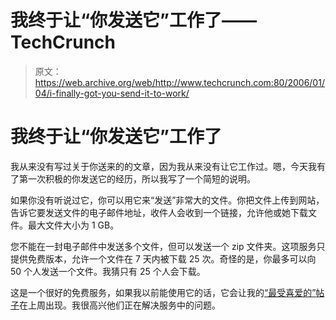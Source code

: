 # 我终于让“你发送它”工作了——TechCrunch

> 原文：<https://web.archive.org/web/http://www.techcrunch.com:80/2006/01/04/i-finally-got-you-send-it-to-work/>

# 我终于让“你发送它”工作了

我从来没有写过关于你送来的的文章，因为我从来没有让它工作过。嗯，今天我有了第一次积极的你发送它的经历，所以我写了一个简短的说明。

如果你没有听说过它，你可以用它来“发送”非常大的文件。你把文件上传到网站，告诉它要发送文件的电子邮件地址，收件人会收到一个链接，允许他或她下载文件。最大文件大小为 1 GB。

您不能在一封电子邮件中发送多个文件，但可以发送一个 zip 文件夹。这项服务只提供免费版本，允许一个文件在 7 天内被下载 25 次。奇怪的是，你最多可以向 50 个人发送一个文件。我猜只有 25 个人会下载。

这是一个很好的免费服务，如果我以前能使用它的话，它会让我的[“最受喜爱的”帖子](https://web.archive.org/web/20220625103044/http://www.beta.techcrunch.com/2005/12/30/web-20-companies-i-couldnt-live-without/)在上周出现。我很高兴他们正在解决服务中的问题。